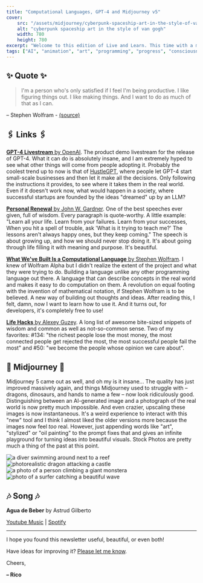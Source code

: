 ```yaml
---
title: "Computational Languages, GPT-4 and Midjourney v5"
cover:
    src: "/assets/midjourney/cyberpunk-spaceship-art-in-the-style-of-van-gogh.webp"
    alt: "cyberpunk spaceship art in the style of van gogh"
    width: 780
    height: 780
excerpt: "Welcome to this edition of Live and Learn. This time with a moving speech by John Gardner, HustleGPT – one of the most exciting use cases of GPT-4 I've seen so far and some Life Hacks by Alexey Guzey. Enjoy."
tags: ["AI", "animation", "art", "programming", "progress", "consciousness"]
---
```


## ✨ Quote ✨

> I'm a person who's only satisfied if I feel I'm being productive. I like figuring things out. I like making things. And I want to do as much of that as I can.

– Stephen Wolfram - [(source)](https://writings.stephenwolfram.com/2019/02/seeking-the-productive-life-some-details-of-my-personal-infrastructure/)

## 🖇️ Links 🖇️

[**GPT-4 Livestream** by OpenAI](https://m.youtube.com/live/outcGtbnMuQ?feature=share). The product demo livestream for the release of GPT-4. What it can do is absolutely insane, and I am extremely hyped to see what other things will come from people adopting it. Probably the coolest trend up to now is that of [HustleGPT](https://twitter.com/jacksonfall/status/1636107218859745286), where people let GPT-4 start small-scale businesses and then let it make all the decisions. Only following the instructions it provides, to see where it takes them in the real world. Even if it doesn't work now, what would happen in a society, where successful startups are founded by the ideas "dreamed" up by an LLM?

[**Personal Renewal** by John W. Gardner](https://jamesclear.com/great-speeches/personal-renewal-by-john-w-gardner). One of the best speeches ever given, full of wisdom. Every paragraph is quote-worthy. A little example: "Learn all your life. Learn from your failures. Learn from your successes, When you hit a spell of trouble, ask 'What is it trying to teach me?' The lessons aren't always happy ones, but they keep coming." The speech is about growing up, and how we should never stop doing it. It's about going through life filling it with meaning and purpose. It's beautiful. 

[**What We've Built Is a Computational Language** by Stephen Wolfram](https://writings.stephenwolfram.com/2019/05/what-weve-built-is-a-computational-language-and-thats-very-important/). I knew of Wolfram Alpha but I didn't realize the extent of the project and what they were trying to do. Building a language unlike any other programming language out there. A language that can describe concepts in the real world and makes it easy to do computation on them. A revolution on equal footing with the invention of mathematical notation, if Stephen Wolfram is to be believed. A new way of building out thoughts and ideas. After reading this, I felt, damn, now I want to learn how to use it. And it turns out, for developers, it's completely free to use!

[**Life Hacks** by Alexey Guzey](https://guzey.com/lifehacks). A long list of awesome bite-sized snippets of wisdom and common as well as not-so-common sense. Two of my favorites: #134: "the richest people lose the most money, the most connected people get rejected the most, the most successful people fail the most" and #50: "we become the people whose opinion we care about".

## 🌌 Midjourney 🌌

Midjourney 5 came out as well, and oh my is it insane... The quality has just improved massively again, and things Midjourney used to struggle with – dragons, dinosaurs, and hands to name a few – now look ridiculously good. Distinguishing between an AI-generated image and a photograph of the real world is now pretty much impossible. And even crazier, upscaling these images is now instantaneous. It's a weird experience to interact with this "new" tool and I think I almost liked the older versions more because the images now feel *too* real. However, just appending words like "art", "stylized" or "oil painting" to the prompt fixes that and gives an infinite playground for turning ideas into beautiful visuals. Stock Photos are pretty much a thing of the past at this point.

![a diver swimming around next to a reef](/assets/midjourney/a-diver-swimming-around-next-to-a-reef.webp)
![photorealistic dragon attacking a castle](/assets/midjourney/photorealistic-dragon-attacking-a-castle.webp)
![a photo of a person climbing a giant monstera](/assets/midjourney/a-photo-of-a-person-climbing-a-giant-monstera.webp)
![photo of a surfer catching a beautiful wave](/assets/midjourney/photo-of-a-surfer-catching-a-beautiful-wave.webp)

## 🎶 Song 🎶

**Agua de Beber** by Astrud Gilberto 

[Youtube Music](https://music.youtube.com/watch?v=iteDBk6k3N8) | [Spotify](https://open.spotify.com/track/1PIUZV83oyLOcGQBzqN3Ke)

---

I hope you found this newsletter useful, beautiful, or even both!

Have ideas for improving it? [Please let me know](https://airtable.com/shro1VeyG4lkNXkx2).

Cheers,

**– Rico**
